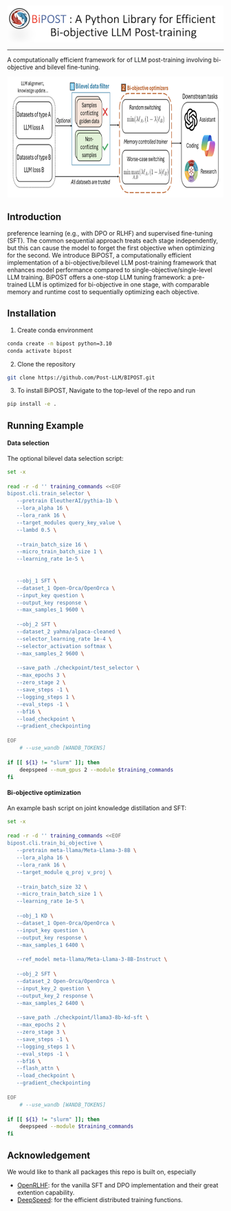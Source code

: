 <div align="center">
    <img alt="BIPOST logo" src="./docs/bipost_logo.PNG" style="width: 1000px;" />
</div>

<hr>

A computationally efficient framework for of LLM post-training involving bi-objective and bilevel fine-tuning.

<div align="center">
    <img alt="BIPOST framework" src="./docs/bipost_framework.PNG" style="height: 280px;" />
</div>

## Introduction

preference learning (e.g., with DPO or RLHF) and supervised fine-tuning (SFT). The common sequential approach treats each stage independently, but this can cause the model to forget the first objective when optimizing for the second. We introduce BiPOST, a computationally efficient implementation of a bi-objective/bilevel LLM post-training framework that enhances model performance compared to single-objective/single-level LLM training. BiPOST offers a one-stop LLM tuning framework: a pre-trained LLM is optimized for bi-objective in one stage, with comparable memory and runtime cost to sequentially optimizing each objective.


## Installation

1. Create conda environment

```bash
conda create -n bipost python=3.10
conda activate bipost
```

2. Clone the repository
```bash
git clone https://github.com/Post-LLM/BIPOST.git
```

3. To install BiPOST, Navigate to the top-level of the repo and run
```bash
pip install -e .
```

## Running Example

#### Data selection
The optional bilevel data selection script:

```bash
set -x

read -r -d '' training_commands <<EOF
bipost.cli.train_selector \
   --pretrain EleutherAI/pythia-1b \
   --lora_alpha 16 \
   --lora_rank 16 \
   --target_modules query_key_value \
   --lambd 0.5 \

   --train_batch_size 16 \
   --micro_train_batch_size 1 \
   --learning_rate 1e-5 \

   
   --obj_1 SFT \
   --dataset_1 Open-Orca/OpenOrca \
   --input_key question \
   --output_key response \
   --max_samples_1 9600 \
   
   --obj_2 SFT \
   --dataset_2 yahma/alpaca-cleaned \
   --selector_learning_rate 1e-4 \
   --selector_activation softmax \
   --max_samples_2 9600 \
   
   --save_path ./checkpoint/test_selector \
   --max_epochs 3 \
   --zero_stage 2 \
   --save_steps -1 \
   --logging_steps 1 \
   --eval_steps -1 \
   --bf16 \
   --load_checkpoint \
   --gradient_checkpointing 

EOF
    # --use_wandb [WANDB_TOKENS]

if [[ ${1} != "slurm" ]]; then
    deepspeed --num_gpus 2 --module $training_commands
fi
```

#### Bi-objective optimization

An example bash script on joint knowledge distillation and SFT:
```bash
set -x

read -r -d '' training_commands <<EOF
bipost.cli.train_bi_objective \
   --pretrain meta-llama/Meta-Llama-3-8B \
   --lora_alpha 16 \
   --lora_rank 16 \
   --target_module q_proj v_proj \

   --train_batch_size 32 \
   --micro_train_batch_size 1 \
   --learning_rate 1e-5 \

   --obj_1 KD \
   --dataset_1 Open-Orca/OpenOrca \
   --input_key question \
   --output_key response \
   --max_samples_1 6400 \

   --ref_model meta-llama/Meta-Llama-3-8B-Instruct \
   
   --obj_2 SFT \
   --dataset_2 Open-Orca/OpenOrca \
   --input_key_2 question \
   --output_key_2 response \
   --max_samples_2 6400 \
   
   --save_path ./checkpoint/llama3-8b-kd-sft \
   --max_epochs 2 \
   --zero_stage 3 \
   --save_steps -1 \
   --logging_steps 1 \
   --eval_steps -1 \
   --bf16 \
   --flash_attn \
   --load_checkpoint \
   --gradient_checkpointing 

EOF
    # --use_wandb [WANDB_TOKENS]

if [[ ${1} != "slurm" ]]; then
    deepspeed --module $training_commands
fi
```

## Acknowledgement

We would like to thank all packages this repo is built on, especially

- [OpenRLHF](https://github.com/OpenRLHF/OpenRLHF): for the vanilla SFT and DPO implementation and their great extention capability.
- [DeepSpeed](https://github.com/microsoft/DeepSpeed): for the efficient distributed training functions.
